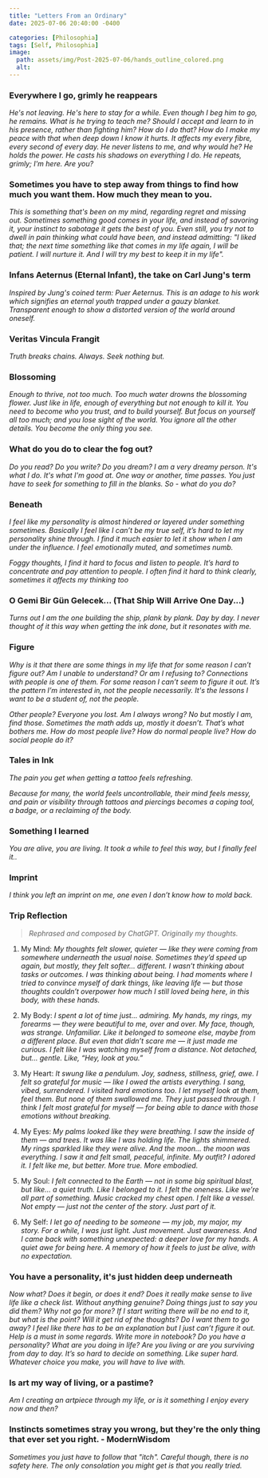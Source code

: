 ```yaml
---
title: "Letters From an Ordinary"
date: 2025-07-06 20:40:00 -0400

categories: [Philosophia]
tags: [Self, Philosophia]
image:
  path: assets/img/Post-2025-07-06/hands_outline_colored.png
  alt:
---
```



### Everywhere I go, grimly he reappears

*He's not leaving. He's here to stay for a while. Even though I beg him to go, he remains. What is he trying to teach me? Should I accept and learn to in his presence, rather than fighting him? How do I do that? How do I make my peace with that when deep down I know it hurts. It affects my every fibre, every second of every day. He never listens to me, and why would he? He holds the power. He casts his shadows on everything I do. He repeats, grimly; I'm here. Are you?*

###  Sometimes you have to step away from things to find how much you want them. How much they mean to you.

*This is  something that's been on my mind, regarding regret and missing out. Sometimes something good comes in your life, and instead of savoring it, your instinct to sabotage it gets the best of you. Even still, you try not to dwell in pain thinking what could have been, and instead admitting: "I liked that; the next time something like that comes in my life again, I will be patient. I will nurture it. And I will try my best to keep it in my life".*

### Infans Aeternus (Eternal Infant), the take on Carl Jung's term

*Inspired by Jung's coined term: Puer Aeternus. This is an adage to his work which signifies an eternal youth trapped under a gauzy blanket. Transparent enough to show a distorted version of the world around oneself.*

### Veritas Vincula Frangit

*Truth breaks chains. Always. Seek nothing but.*

### Blossoming

*Enough to thrive, not too much. Too much water drowns the blossoming flower. Just like in life, enough of everything but not enough to kill it. You need to become who you trust, and to build yourself. But focus on yourself all too much; and you lose sight of the world. You ignore all the other details. You become the only thing you see.*

### What do you do to clear the fog out?

*Do you read? Do you write? Do you dream? I am a very dreamy person. It's what I do. It's what I'm good at. One way or another, time passes. You just have to seek for something to fill in the blanks. So - what do you do?*

### Beneath

*I feel like my personality is almost hindered or layered under something sometimes. Basically I feel like I can’t be my true self, it’s hard to let my personality shine through. I find it much easier to let it show when I am under the influence. I feel emotionally muted, and sometimes numb.*

*Foggy thoughts, I find it hard to focus and listen to people. It’s hard to concentrate and pay attention to people. I often find it hard to think clearly, sometimes it affects my thinking too*

### O Gemi Bir Gün Gelecek... (That Ship Will Arrive One Day...)

*Turns out I am the one building the ship, plank by plank. Day by day. I never thought of it this way when getting the ink done, but it resonates with me.*

### Figure

*Why is it that there are some things in my life that for some reason I can’t figure out? Am I unable to understand? Or am I refusing to? Connections with people is one of them. For some reason I can’t seem to figure it out.*
*It’s the pattern I’m interested in, not the people necessarily. It's the lessons I want to be a student of, not the people.*

*Other people? Everyone you lost. Am I always wrong? No but mostly I am, find those. Sometimes the math adds up, mostly it doesn’t. That’s what bothers me. How do most people live? How do normal people live? How do social people do it?*

### Tales in Ink

*The pain you get when getting a tattoo feels refreshing.*

*Because for many, the world feels uncontrollable, their mind feels messy, and pain or visibility through tattoos and piercings becomes a coping tool, a badge, or a reclaiming of the body.*

### Something I learned

*You are alive, you are living. It took a while to feel this way, but I finally feel it..*

### Imprint

*I think you left an imprint on me, one even I don’t know how to mold back.*

### Trip Reflection
> *Rephrased and composed by ChatGPT. Originally my thoughts.*

1. My Mind:
*My thoughts felt slower, quieter — like they were coming from somewhere underneath the usual noise. Sometimes they’d speed up again, but mostly, they felt softer… different. I wasn’t thinking about tasks or outcomes. I was thinking about being. I had moments where I tried to convince myself of dark things, like leaving life — but those thoughts couldn’t overpower how much I still loved being here, in this body, with these hands.*

2. My Body:
*I spent a lot of time just… admiring. My hands, my rings, my forearms — they were beautiful to me, over and over. My face, though, was strange. Unfamiliar. Like it belonged to someone else, maybe from a different place. But even that didn’t scare me — it just made me curious. I felt like I was watching myself from a distance. Not detached, but… gentle. Like, “Hey, look at you.”*

3. My Heart:
*It swung like a pendulum. Joy, sadness, stillness, grief, awe. I felt so grateful for music — like I owed the artists everything. I sang, vibed, surrendered. I visited hard emotions too. I let myself look at them, feel them. But none of them swallowed me. They just passed through. I think I felt most grateful for myself — for being able to dance with those emotions without breaking.*

4. My Eyes:
*My palms looked like they were breathing. I saw the inside of them — and trees. It was like I was holding life. The lights shimmered. My rings sparkled like they were alive. And the moon… the moon was everything. I saw it and felt small, peaceful, infinite. My outfit? I adored it. I felt like me, but better. More true. More embodied.*

5. My Soul:
*I felt connected to the Earth — not in some big spiritual blast, but like… a quiet truth. Like I belonged to it. I felt the oneness. Like we’re all part of something. Music cracked my chest open. I felt like a vessel. Not empty — just not the center of the story. Just part of it.*

6. My Self:
*I let go of needing to be someone — my job, my major, my story. For a while, I was just light. Just movement. Just awareness.
And I came back with something unexpected: a deeper love for my hands.
A quiet awe for being here.
A memory of how it feels to just be alive, with no expectation.*

### You have a personality, it's just hidden deep underneath

*Now what? Does it begin, or does it end? Does it really make sense to live life like a check list. Without anything genuine? Doing things just to say you did them? Why not go for more? If I start writing there will be no end to it, but what is the point? Will it get rid of the thoughts? Do I want them to go away? I feel like there has to be an explanation but I just can’t figure it out. Help is a must in some regards.  Write more in notebook? Do you have a personality? What are you doing in life? Are you living or are you surviving from day to day. It’s so hard to decide on something. Like super hard. Whatever choice you make, you will have to live with.*

### Is art my way of living, or a pastime?

*Am I creating an artpiece through my life, or is it something I enjoy every now and then?*

### Instincts sometimes stray you wrong, but they're the only thing that ever set you right. - ModernWisdom

*Sometimes you just have to follow that "itch". Careful though, there is no safety here. The only consolation you might get is that you really tried.*

<!-- ### And many more to write. from your diary, digital journal, your thoughts, notes app, old journals. Everywhere else. You should write more. </-->
